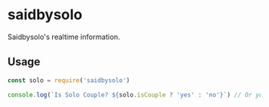 # saidbysolo

Saidbysolo's realtime information.

## Usage

```js
const solo = require('saidbysolo')

console.log(`Is Solo Couple? ${solo.isCouple ? 'yes' : 'no'}`) // Or you could just use no
```
